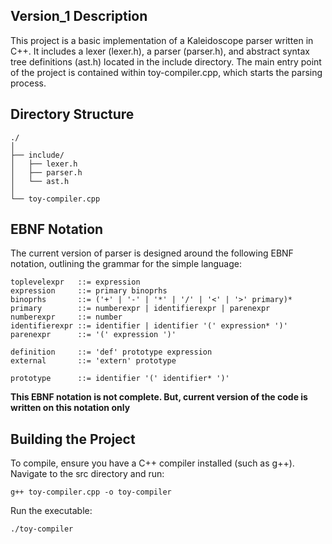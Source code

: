 ## Version_1 Description

This project is a basic implementation of a Kaleidoscope parser written in C++. It includes a lexer (lexer.h), a parser (parser.h), and abstract syntax tree definitions (ast.h) located in the include directory. The main entry point of the project is contained within toy-compiler.cpp, which starts the parsing process.


## Directory Structure

```
./
│
├── include/
│   ├── lexer.h
│   ├── parser.h
│   └── ast.h
│
└── toy-compiler.cpp
```

## EBNF Notation

The current version of parser is designed around the following EBNF notation, outlining the grammar for the simple language:

```
toplevelexpr   ::= expression
expression     ::= primary binoprhs
binoprhs       ::= ('+' | '-' | '*' | '/' | '<' | '>' primary)*
primary        ::= numberexpr | identifierexpr | parenexpr
numberexpr     ::= number
identifierexpr ::= identifier | identifier '(' expression* ')'
parenexpr      ::= '(' expression ')'

definition 	   ::= 'def' prototype expression
external       ::= 'extern' prototype

prototype      ::= identifier '(' identifier* ')'
```
**This EBNF notation is not complete. But, current version of the code is written on this notation only**


## Building the Project

To compile, ensure you have a C++ compiler installed (such as g++). Navigate to the src directory and run:

```
g++ toy-compiler.cpp -o toy-compiler
```

Run the executable:

```
./toy-compiler
```


